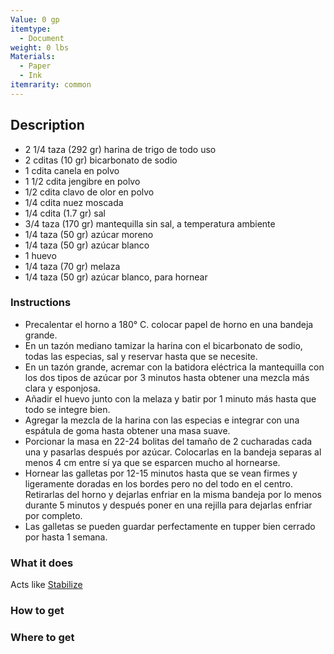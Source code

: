 ```yaml
---
Value: 0 gp
itemtype:
  - Document
weight: 0 lbs
Materials:
  - Paper
  - Ink
itemrarity: common
---
```

## Description

- 2 1/4 taza (292 gr) harina de trigo de todo uso
- 2 cditas (10 gr) bicarbonato de sodio
- 1 cdita canela en polvo
- 1 1/2 cdita jengibre en polvo
- 1/2 cdita clavo de olor en polvo
- 1/4 cdita nuez moscada
- 1/4 cdita (1.7 gr) sal
- 3/4 taza (170 gr) mantequilla sin sal, a temperatura ambiente
- 1/4 taza (50 gr) azúcar moreno
- 1/4 taza (50 gr) azúcar blanco
- 1 huevo
- 1/4 taza (70 gr) melaza
- 1/4 taza (50 gr) azúcar blanco, para hornear

### Instructions

- Precalentar el horno a 180° C. colocar papel de horno en una bandeja grande.
- En un tazón mediano tamizar la harina con el bicarbonato de sodio, todas las especias, sal y reservar hasta que se necesite.
- En un tazón grande, acremar con la batidora eléctrica la mantequilla con los dos tipos de azúcar por 3 minutos hasta obtener una mezcla más clara y esponjosa.
- Añadir el huevo junto con la melaza y batir por 1 minuto más hasta que todo se integre bien.
- Agregar la mezcla de la harina con las especias e integrar con una espátula de goma hasta obtener una masa suave.
- Porcionar la masa en 22-24 bolitas del tamaño de 2 cucharadas cada una y pasarlas después por azúcar. Colocarlas en la bandeja separas al menos 4 cm entre sí ya que se esparcen mucho al hornearse.
- Hornear las galletas por 12-15 minutos hasta que se vean firmes y ligeramente doradas en los bordes pero no del todo en el centro. Retirarlas del horno y dejarlas enfriar en la misma bandeja por lo menos durante 5 minutos y después poner en una rejilla para dejarlas enfriar por completo.
- Las galletas se pueden guardar perfectamente en tupper bien cerrado por hasta 1 semana.

### What it does

Acts like [Stabilize](https://www.d20pfsrd.com/magic/all-spells/s/stabilize)

### How to get


### Where to get

